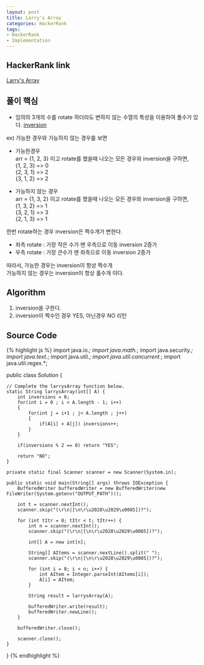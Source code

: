 ```yaml
---
layout: post
title: Larry's Array
categories: HackerRank
tags:
- HackerRank
- Implementation
---
```



## **HackerRank link**
[Larry's Array](https://www.hackerrank.com/challenges/larrys-array/problem)


## **풀이 핵심**
* 임의의 3개의 수를 rotate 하더라도 변하지 않는 수열의 특성을 이용하여 풀수가 있다. [inversion](https://en.wikipedia.org/wiki/Inversion_(discrete_mathematics))    

ex) 가능한 경우와 가능하지 않는 경우를 보면  
 - 가능한경우   
 arr = {1, 2, 3} 이고 rotate를 했을때 나오는 모든 경우와 inversion을 구하면,  
 {1, 2, 3} => 0  
 {2, 3, 1} => 2  
 {3, 1, 2} => 2  

 - 가능하지 않는 경우   
 arr = {1, 3, 2} 이고 rotate를 했을때 나오는 모든 경우와 inversion을 구하면,  
 {1, 3, 2} => 1  
 {3, 2, 1} => 3  
 {2, 1, 3} => 1  

한번 rotate하는 경우 inversion은 짝수개가 변한다. 
- 좌측 rotate : 가장 작은 수가 맨 우측으로 이동 inversion 2증가  
- 우측 rotate : 가장 큰수가 맨 좌측으로 이동    inversion 2증가  

따라서, 가능한 경우는 inversion이 항상 짝수개  
가능하지 않는 경우는 inversion이 항상 홀수개 이다.

## **Algorithm**
1. inversion을 구한다.
2. inversion이 짝수인 경우 YES, 아닌경우 NO 리턴


## **Source Code**
{% highlight js %}
import java.io.*;
import java.math.*;
import java.security.*;
import java.text.*;
import java.util.*;
import java.util.concurrent.*;
import java.util.regex.*;

public class Solution {

    // Complete the larrysArray function below.
    static String larrysArray(int[] A) {
        int inversions = 0;
        for(int i = 0 ; i < A.length - 1; i++)
        {
            for(int j = i+1 ; j< A.length ; j++)
            {
                if(A[i] > A[j]) inversions++;
            }
        }
        
        if(inversions % 2 == 0) return "YES";
            
        return "NO";
    }

    private static final Scanner scanner = new Scanner(System.in);

    public static void main(String[] args) throws IOException {
        BufferedWriter bufferedWriter = new BufferedWriter(new FileWriter(System.getenv("OUTPUT_PATH")));

        int t = scanner.nextInt();
        scanner.skip("(\r\n|[\n\r\u2028\u2029\u0085])?");

        for (int tItr = 0; tItr < t; tItr++) {
            int n = scanner.nextInt();
            scanner.skip("(\r\n|[\n\r\u2028\u2029\u0085])?");

            int[] A = new int[n];

            String[] AItems = scanner.nextLine().split(" ");
            scanner.skip("(\r\n|[\n\r\u2028\u2029\u0085])?");

            for (int i = 0; i < n; i++) {
                int AItem = Integer.parseInt(AItems[i]);
                A[i] = AItem;
            }

            String result = larrysArray(A);

            bufferedWriter.write(result);
            bufferedWriter.newLine();
        }

        bufferedWriter.close();

        scanner.close();
    }
}
{% endhighlight %}
